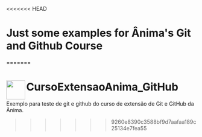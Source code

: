 <<<<<<< HEAD
# Just some examples for Ânima's Git and Github Course
=======
# <img height="50" width="50" align="left" src="https://emojis.slackmojis.com/emojis/images/1620836617/38248/rupee.gif?1620836617"/> CursoExtensaoAnima_GitHub
Exemplo para teste de git e github do curso de extensão de Git e GitHub da Ânima.
>>>>>>> 9260e8390c3588bf9d7aafaa189c25134e7fea55

